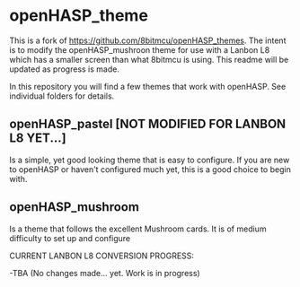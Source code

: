 # openHASP_theme
This is a fork of https://github.com/8bitmcu/openHASP_themes. The intent is to modify the openHASP_mushroon theme for use with a Lanbon L8 which has a smaller screen than what 8bitmcu is using. This readme will be updated as progress is made.

In this repository you will find a few themes that work with openHASP. See individual folders for details.

## openHASP_pastel [NOT MODIFIED FOR LANBON L8 YET...]

Is a simple, yet good looking theme that is easy to configure. If you are new to openHASP or haven't configured much yet, this is a good choice to begin with.

## openHASP_mushroom

Is a theme that follows the excellent Mushroom cards. It is of medium difficulty to set up and configure

CURRENT LANBON L8 CONVERSION PROGRESS:

-TBA (No changes made... yet. Work is in progress)
